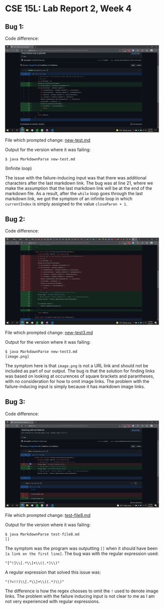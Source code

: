 # CSE 15L: Lab Report 2, Week 4

## Bug 1:

Code difference: 

![bug1a](bug1a.png)

File which prompted change: [new-test.md](https://github.com/atruong39/markdown-parse/blob/main/new-test.md)

Output for the version where it was failing: 

```
$ java MarkdownParse new-test.md

```

(Infinite loop)

The issue with the failure-inducing input was that there was additional characters after the last markdown link. The bug was at line 21, where we make the assumption that the last markdown link will be at the end of the markdown file. As a result, after the `while` loop goes through the last markdown link, we got the symptom of an infinite loop in which `currentIndex` is simply assigned to the value `closeParen + 1`.

## Bug 2:

Code difference: 

![bug2a](bug2a.png)

File which prompted change: [new-test3.md](https://github.com/atruong39/markdown-parse/blob/main/new-test3.md)

Output for the version where it was failing:

```
$ java MarkdownParse new-test3.md
[image.png]
```

The symptom here is that `image.png` is not a URL link and should not be included as part of our output. The bug is that the solution for finding links was based on looking at occurences of square brackets and parantheses, with no consideration for how to omit image links. The problem with the failure-inducing input is simply because it has markdown image links. 

## Bug 3: 

Code difference:

![bug3a](bug3a.png)

File which prompted change: [test-file8.md](https://github.com/atruong39/markdown-parse/blob/main/test-file8.md)

Output for the version where it was failing:

```
$ java MarkdownParse test-file8.md
[]
```

The symptom was the program was outputting `[]` when it should have been `[a link on the first line]`. The bug was with the regular expression used:

```
"[^!]\\[.*\\]+\\((.*)\\)"
```
A regular expression that solved this issue was: 
```
"(?<!!)\\[.*\\]+\\((.*)\\)"
```

The difference is how the regex chooses to omit the `!` used to denote image links. The problem with the failure inducing input is not clear to me as I am not very experienced with regular expressions. 